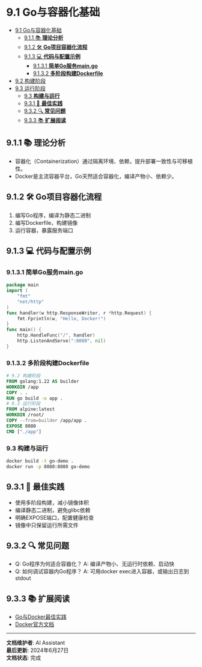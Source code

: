 # 9.1 Go与容器化基础

<!-- TOC START -->
- [9.1 Go与容器化基础](#go与容器化基础)
  - [9.1.1 📚 **理论分析**](#📚-**理论分析**)
  - [9.1.2 🛠️ **Go项目容器化流程**](#🛠️-**go项目容器化流程**)
  - [9.1.3 💻 **代码与配置示例**](#💻-**代码与配置示例**)
    - [9.1.3.1 **简单Go服务main.go**](#**简单go服务maingo**)
    - [9.1.3.2 **多阶段构建Dockerfile**](#**多阶段构建dockerfile**)
- [9.2 构建阶段](#构建阶段)
- [9.3 运行阶段](#运行阶段)
    - [9.3 **构建与运行**](#**构建与运行**)
  - [9.3.1 🎯 **最佳实践**](#🎯-**最佳实践**)
  - [9.3.2 🔍 **常见问题**](#🔍-**常见问题**)
  - [9.3.3 📚 **扩展阅读**](#📚-**扩展阅读**)
<!-- TOC END -->














## 9.1.1 📚 **理论分析**

- 容器化（Containerization）通过隔离环境、依赖，提升部署一致性与可移植性。
- Docker是主流容器平台，Go天然适合容器化，编译产物小、依赖少。

## 9.1.2 🛠️ **Go项目容器化流程**

1. 编写Go程序，编译为静态二进制
2. 编写Dockerfile，构建镜像
3. 运行容器，暴露服务端口

## 9.1.3 💻 **代码与配置示例**

### 9.1.3.1 **简单Go服务main.go**

```go
package main
import (
    "fmt"
    "net/http"
)
func handler(w http.ResponseWriter, r *http.Request) {
    fmt.Fprintln(w, "Hello, Docker!")
}
func main() {
    http.HandleFunc("/", handler)
    http.ListenAndServe(":8080", nil)
}
```

### 9.1.3.2 **多阶段构建Dockerfile**

```dockerfile
# 9.2 构建阶段
FROM golang:1.22 AS builder
WORKDIR /app
COPY . .
RUN go build -o app .
# 9.3 运行阶段
FROM alpine:latest
WORKDIR /root/
COPY --from=builder /app/app .
EXPOSE 8080
CMD ["./app"]
```

### 9.3 **构建与运行**

```bash
docker build -t go-demo .
docker run -p 8080:8080 go-demo
```

## 9.3.1 🎯 **最佳实践**

- 使用多阶段构建，减小镜像体积
- 编译静态二进制，避免glibc依赖
- 明确EXPOSE端口，配置健康检查
- 镜像中只保留运行所需文件

## 9.3.2 🔍 **常见问题**

- Q: Go程序为何适合容器化？
  A: 编译产物小、无运行时依赖、启动快
- Q: 如何调试容器内Go程序？
  A: 可用docker exec进入容器，或输出日志到stdout

## 9.3.3 📚 **扩展阅读**

- [Go与Docker最佳实践](https://geektutu.com/post/hpg-golang-docker.html)
- [Docker官方文档](https://docs.docker.com/)

---

**文档维护者**: AI Assistant  
**最后更新**: 2024年6月27日  
**文档状态**: 完成
